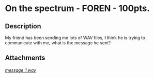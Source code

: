 # On the spectrum - FOREN - 100pts.
## Description
My friend has been sending me lots of WAV files, I think he is trying to communicate with me, what is the message he sent?

## Attachments
###### [message_1.wav]()
